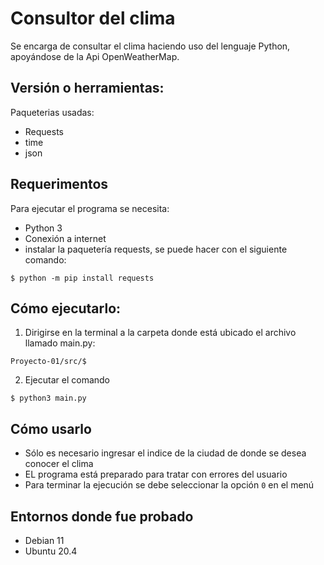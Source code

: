 # Consultor del clima
Se encarga de consultar el clima haciendo uso del lenguaje Python, apoyándose de la Api OpenWeatherMap.

## Versión o herramientas:

Paqueterias usadas:
- Requests
- time
- json

## Requerimentos
Para ejecutar el programa se necesita:
- Python 3
- Conexión a internet
- instalar la paquetería requests, se puede hacer con el siguiente comando: 
```
$ python -m pip install requests
```

## Cómo ejecutarlo:
1. Dirigirse en la terminal a la carpeta donde está ubicado el archivo llamado main.py: 
```
Proyecto-01/src/$
```
2. Ejecutar el comando 

```
$ python3 main.py
```


## Cómo usarlo
- Sólo es necesario ingresar el indice de la ciudad de donde se desea conocer el clima
 - EL programa está preparado para tratar con errores del usuario
- Para terminar la ejecución se debe seleccionar la opción `0` en el menú

## Entornos donde fue probado
- Debian 11
- Ubuntu 20.4
